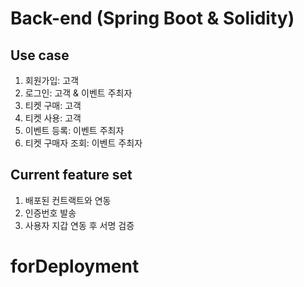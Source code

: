 # Back-end (Spring Boot & Solidity)

## Use case
1. 회원가입: 고객
2. 로그인: 고객 & 이벤트 주최자
3. 티켓 구매: 고객
4. 티켓 사용: 고객
5. 이벤트 등록: 이벤트 주최자
6. 티켓 구매자 조회: 이벤트 주최자

## Current feature set
1. 배포된 컨트랙트와 연동  
2. 인증번호 발송
3. 사용자 지갑 연동 후 서명 검증
# forDeployment
